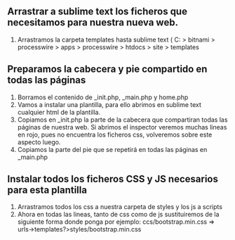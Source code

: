 ## Arrastrar a sublime text los ficheros que necesitamos para nuestra nueva web.
1. Arrastramos la carpeta templates hasta sublime text ( C: > bitnami > processwire > apps > processwire > htdocs > site > templates   
## Preparamos la cabecera y pie compartido en todas las páginas
1. Borramos el contenido de _init.php, _main.php y home.php   
2. Vamos a instalar una plantilla, para ello abrimos en sublime text cualquier html de la plantilla.  
3. Copiamos en _init.php la parte de la cabecera que compartiran todas las páginas de nuestra web. Si abrimos el inspector veremos muchas lineas en rojo, pues no encuentra los ficheros css, volveremos sobre este aspecto luego.
4. Copiamos la parte del pie que se repetirá en todas las páginas en _main.php
## Instalar todos los ficheros CSS y JS necesarios para esta plantilla
1. Arrastramos todos los css a nuestra carpeta de styles y los js a scripts
2. Ahora en todas las lineas, tanto de css como de js sustituiremos de la siguiente forma
    donde ponga por ejemplo: ccs/bootstrap.min.css  =>  <?php echo $config->urls->templates?>styles/bootstrap.min.css  





